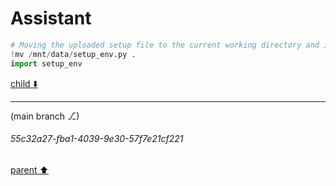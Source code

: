 # Assistant

```python
# Moving the uploaded setup file to the current working directory and importing it
!mv /mnt/data/setup_env.py .
import setup_env
```

[child ⬇️](#55c32a27-fba1-4039-9e30-57f7e21cf221)

---

(main branch ⎇)
###### 55c32a27-fba1-4039-9e30-57f7e21cf221
[parent ⬆️](#53cd9cab-e486-484d-8cf0-194db868867f)
